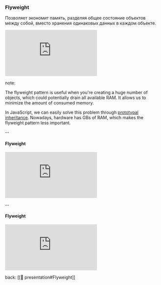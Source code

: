 ### Flyweight <!-- element style="display:none" -->

Позволяет экономит память, разделяя общее состояние объектов между собой, вместо хранения одинаковых данных в каждом объекте.

![[flyweight-1.png | 500]](https://gameprogrammingpatterns.com/flyweight.html)

note:

The flyweight pattern is useful when you're creating a huge number of objects, which could potentially drain all available RAM. It allows us to minimize the amount of consumed memory.

In JavaScript, we can easily solve this problem through [prototypal inheritance](https://developer.mozilla.org/en-US/docs/Web/JavaScript/Inheritance_and_the_prototype_chain). Nowadays, hardware has GBs of RAM, which makes the flyweight pattern less important.

--

#### Flyweight

![[flyweight-2.png | 600]](https://gameprogrammingpatterns.com/flyweight.html)

--

#### Flyweight

![[flyweight-3.png | 600]](https://gameprogrammingpatterns.com/flyweight.html)

back: [[📖 presentation#Flyweight]] <!-- element style="display:none" -->
